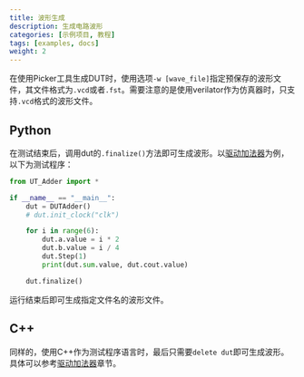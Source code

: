 ```yaml
---
title: 波形生成
description: 生成电路波形
categories: [示例项目, 教程]
tags: [examples, docs]
weight: 2
---
```


在使用Picker工具生成DUT时，使用选项`-w [wave_file]`指定预保存的波形文件，其文件格式为`.vcd`或者`.fst`。需要注意的是使用verilator作为仿真器时，只支持`.vcd`格式的波形文件。

## Python
在测试结束后，调用dut的`.finalize()`方法即可生成波形。以[驱动加法器]("/zh-cn/docs/quick-start/eg-adder")为例，以下为测试程序：
```python
from UT_Adder import *

if __name__ == "__main__":
    dut = DUTAdder()
    # dut.init_clock("clk")

    for i in range(6):
        dut.a.value = i * 2
        dut.b.value = i / 4
        dut.Step(1)
        print(dut.sum.value, dut.cout.value)

    dut.finalize()
```
运行结束后即可生成指定文件名的波形文件。

## C++
同样的，使用C++作为测试程序语言时，最后只需要`delete dut`即可生成波形。具体可以参考[驱动加法器]("/zh-cn/docs/quick-start/eg-adder")章节。

